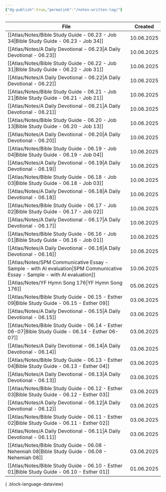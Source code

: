 ```yaml
---
{"dg-publish":true,"permalink":"/notes-written-log/"}
---
```


| File                                                                                                                            | Created    |
| ------------------------------------------------------------------------------------------------------------------------------- | ---------- |
| [[Atlas/Notes/Bible Study Guide - 06.23 - Job 34\|Bible Study Guide - 06.23 - Job 34]]                                       | 10.06.2025 |
| [[Atlas/Notes/A Daily Devotional - 06.23\|A Daily Devotional - 06.23]]                                                       | 10.06.2025 |
| [[Atlas/Notes/Bible Study Guide - 06.22 - Job 31\|Bible Study Guide - 06.22 - Job 31]]                                       | 10.06.2025 |
| [[Atlas/Notes/A Daily Devotional - 06.22\|A Daily Devotional - 06.22]]                                                       | 10.06.2025 |
| [[Atlas/Notes/Bible Study Guide - 06.21 - Job 21\|Bible Study Guide - 06.21 - Job 21]]                                       | 10.06.2025 |
| [[Atlas/Notes/A Daily Devotional - 06.21\|A Daily Devotional - 06.21]]                                                       | 10.06.2025 |
| [[Atlas/Notes/Bible Study Guide - 06.20 - Job 13\|Bible Study Guide - 06.20 - Job 13]]                                       | 10.06.2025 |
| [[Atlas/Notes/A Daily Devotional - 06.20\|A Daily Devotional - 06.20]]                                                       | 10.06.2025 |
| [[Atlas/Notes/Bible Study Guide - 06.19 - Job 04\|Bible Study Guide - 06.19 - Job 04]]                                       | 10.06.2025 |
| [[Atlas/Notes/A Daily Devotional - 06.19\|A Daily Devotional - 06.19]]                                                       | 10.06.2025 |
| [[Atlas/Notes/Bible Study Guide - 06.18 - Job 03\|Bible Study Guide - 06.18 - Job 03]]                                       | 10.06.2025 |
| [[Atlas/Notes/A Daily Devotional - 06.18\|A Daily Devotional - 06.18]]                                                       | 10.06.2025 |
| [[Atlas/Notes/Bible Study Guide - 06.17 - Job 02\|Bible Study Guide - 06.17 - Job 02]]                                       | 10.06.2025 |
| [[Atlas/Notes/A Daily Devotional - 06.17\|A Daily Devotional - 06.17]]                                                       | 10.06.2025 |
| [[Atlas/Notes/Bible Study Guide - 06.16 - Job 01\|Bible Study Guide - 06.16 - Job 01]]                                       | 10.06.2025 |
| [[Atlas/Notes/A Daily Devotional - 06.16\|A Daily Devotional - 06.16]]                                                       | 10.06.2025 |
| [[Atlas/Notes/SPM Communicative Essay - Sample - with AI evaluation\|SPM Communicative Essay - Sample - with AI evaluation]] | 10.06.2025 |
| [[Atlas/Notes/YF Hymn Song 176\|YF Hymn Song 176]]                                                                           | 05.06.2025 |
| [[Atlas/Notes/Bible Study Guide - 06.15 - Esther 09\|Bible Study Guide - 06.15 - Esther 09]]                                 | 03.06.2025 |
| [[Atlas/Notes/A Daily Devotional - 06.15\|A Daily Devotional - 06.15]]                                                       | 03.06.2025 |
| [[Atlas/Notes/Bible Study Guide - 06.14 - Esther 06-07\|Bible Study Guide - 06.14 - Esther 06-07]]                           | 03.06.2025 |
| [[Atlas/Notes/A Daily Devotional - 06.14\|A Daily Devotional - 06.14]]                                                       | 03.06.2025 |
| [[Atlas/Notes/Bible Study Guide - 06.13 - Esther 04\|Bible Study Guide - 06.13 - Esther 04]]                                 | 03.06.2025 |
| [[Atlas/Notes/A Daily Devotional - 06.13\|A Daily Devotional - 06.13]]                                                       | 03.06.2025 |
| [[Atlas/Notes/Bible Study Guide - 06.12 - Esther 03\|Bible Study Guide - 06.12 - Esther 03]]                                 | 03.06.2025 |
| [[Atlas/Notes/A Daily Devotional - 06.12\|A Daily Devotional - 06.12]]                                                       | 03.06.2025 |
| [[Atlas/Notes/Bible Study Guide - 06.11 - Esther 02\|Bible Study Guide - 06.11 - Esther 02]]                                 | 03.06.2025 |
| [[Atlas/Notes/A Daily Devotional - 06.11\|A Daily Devotional - 06.11]]                                                       | 03.06.2025 |
| [[Atlas/Notes/Bible Study Guide - 06.08 - Nehemiah 08\|Bible Study Guide - 06.08 - Nehemiah 08]]                             | 03.06.2025 |
| [[Atlas/Notes/Bible Study Guide - 06.10 - Esther 01\|Bible Study Guide - 06.10 - Esther 01]]                                 | 01.06.2025 |

{ .block-language-dataview}

